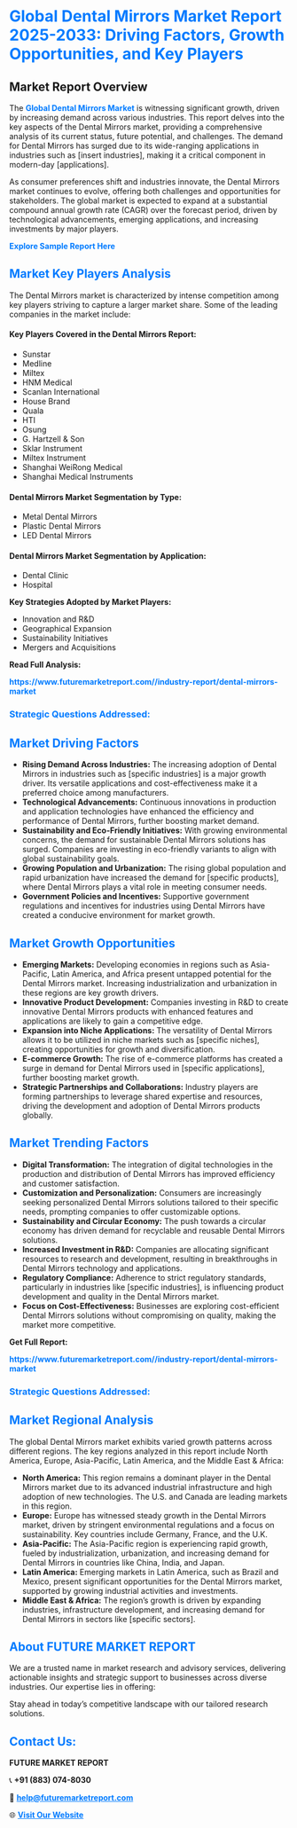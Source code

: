 <h1 style="color: #007BFF;">Global Dental Mirrors Market Report 2025-2033: Driving Factors, Growth Opportunities, and Key Players</h1>

<section id="overview">
<h2>Market Report Overview</h2>
<p>The <a href="https://www.futuremarketreport.com//industry-report/dental-mirrors-market" style="color: #007BFF; text-decoration: none;"><strong>Global Dental Mirrors Market</strong></a> is witnessing significant growth, driven by increasing demand across various industries. This report delves into the key aspects of the Dental Mirrors market, providing a comprehensive analysis of its current status, future potential, and challenges. The demand for Dental Mirrors has surged due to its wide-ranging applications in industries such as [insert industries], making it a critical component in modern-day [applications].</p>
<p>As consumer preferences shift and industries innovate, the Dental Mirrors market continues to evolve, offering both challenges and opportunities for stakeholders. The global market is expected to expand at a substantial compound annual growth rate (CAGR) over the forecast period, driven by technological advancements, emerging applications, and increasing investments by major players.</p>
</section>

<section id="overview">
<p><a href="https://www.futuremarketreport.com//request-sample/reportId=89136" style="color: #007BFF; text-decoration: none;"><strong>Explore Sample Report Here</strong></a></p>
</section>

<section id="key-players">
<h2 style="color: #007BFF;">Market Key Players Analysis</h2>
<p>The Dental Mirrors market is characterized by intense competition among key players striving to capture a larger market share. Some of the leading companies in the market include:</p>
<h4>Key Players Covered in the Dental Mirrors Report:</h4>
<ul><li>Sunstar</li><li>Medline</li><li>Miltex</li><li>HNM Medical</li><li>Scanlan International</li><li>House Brand</li><li>Quala</li><li>HTI</li><li>Osung</li><li>G. Hartzell &amp; Son</li><li>Sklar Instrument</li><li>Miltex Instrument</li><li>Shanghai WeiRong Medical</li><li>Shanghai Medical Instruments</li></ul>
<h4>Dental Mirrors Market Segmentation by Type:</h4>
<ul><li>Metal Dental Mirrors</li><li>Plastic Dental Mirrors</li><li>LED Dental Mirrors</li></ul>

<h4>Dental Mirrors Market Segmentation by Application:</h4>
<ul><li>Dental Clinic</li><li>Hospital</li></ul>
<p><strong>Key Strategies Adopted by Market Players:</strong></p>
<ul>
<li>Innovation and R&D</li>
<li>Geographical Expansion</li>
<li>Sustainability Initiatives</li>
<li>Mergers and Acquisitions</li>
</ul>
</section>

<section>
<p><strong>Read Full Analysis: </strong></p><a href="https://www.futuremarketreport.com//industry-report/dental-mirrors-market" style="color: #007BFF; text-decoration: none;"><strong>https://www.futuremarketreport.com//industry-report/dental-mirrors-market</strong></a>
<h3 style="color: #007BFF;">Strategic Questions Addressed:</h3>
</section>

<section id="driving-factors">
<h2 style="color: #007BFF;">Market Driving Factors</h2>
<ul>
<li><strong>Rising Demand Across Industries:</strong> The increasing adoption of Dental Mirrors in industries such as [specific industries] is a major growth driver. Its versatile applications and cost-effectiveness make it a preferred choice among manufacturers.</li>
<li><strong>Technological Advancements:</strong> Continuous innovations in production and application technologies have enhanced the efficiency and performance of Dental Mirrors, further boosting market demand.</li>
<li><strong>Sustainability and Eco-Friendly Initiatives:</strong> With growing environmental concerns, the demand for sustainable Dental Mirrors solutions has surged. Companies are investing in eco-friendly variants to align with global sustainability goals.</li>
<li><strong>Growing Population and Urbanization:</strong> The rising global population and rapid urbanization have increased the demand for [specific products], where Dental Mirrors plays a vital role in meeting consumer needs.</li>
<li><strong>Government Policies and Incentives:</strong> Supportive government regulations and incentives for industries using Dental Mirrors have created a conducive environment for market growth.</li>
</ul>
</section>

<section id="growth-opportunities">
<h2 style="color: #007BFF;">Market Growth Opportunities</h2>
<ul>
<li><strong>Emerging Markets:</strong> Developing economies in regions such as Asia-Pacific, Latin America, and Africa present untapped potential for the Dental Mirrors market. Increasing industrialization and urbanization in these regions are key growth drivers.</li>
<li><strong>Innovative Product Development:</strong> Companies investing in R&D to create innovative Dental Mirrors products with enhanced features and applications are likely to gain a competitive edge.</li>
<li><strong>Expansion into Niche Applications:</strong> The versatility of Dental Mirrors allows it to be utilized in niche markets such as [specific niches], creating opportunities for growth and diversification.</li>
<li><strong>E-commerce Growth:</strong> The rise of e-commerce platforms has created a surge in demand for Dental Mirrors used in [specific applications], further boosting market growth.</li>
<li><strong>Strategic Partnerships and Collaborations:</strong> Industry players are forming partnerships to leverage shared expertise and resources, driving the development and adoption of Dental Mirrors products globally.</li>
</ul>
</section>

<section id="trending-factors">
<h2 style="color: #007BFF;">Market Trending Factors</h2>
<ul>
<li><strong>Digital Transformation:</strong> The integration of digital technologies in the production and distribution of Dental Mirrors has improved efficiency and customer satisfaction.</li>
<li><strong>Customization and Personalization:</strong> Consumers are increasingly seeking personalized Dental Mirrors solutions tailored to their specific needs, prompting companies to offer customizable options.</li>
<li><strong>Sustainability and Circular Economy:</strong> The push towards a circular economy has driven demand for recyclable and reusable Dental Mirrors solutions.</li>
<li><strong>Increased Investment in R&D:</strong> Companies are allocating significant resources to research and development, resulting in breakthroughs in Dental Mirrors technology and applications.</li>
<li><strong>Regulatory Compliance:</strong> Adherence to strict regulatory standards, particularly in industries like [specific industries], is influencing product development and quality in the Dental Mirrors market.</li>
<li><strong>Focus on Cost-Effectiveness:</strong> Businesses are exploring cost-efficient Dental Mirrors solutions without compromising on quality, making the market more competitive.</li>
</ul>
</section>

<section>
<p><strong>Get Full Report: </strong></p><a href="https://www.futuremarketreport.com//industry-report/dental-mirrors-market" style="color: #007BFF; text-decoration: none;"><strong>https://www.futuremarketreport.com//industry-report/dental-mirrors-market</strong></a>
<h3 style="color: #007BFF;">Strategic Questions Addressed:</h3>
</section>


<section id="regional-analysis">
<h2 style="color: #007BFF;">Market Regional Analysis</h2>
<p>The global Dental Mirrors market exhibits varied growth patterns across different regions. The key regions analyzed in this report include North America, Europe, Asia-Pacific, Latin America, and the Middle East & Africa:</p>
<ul>
<li><strong>North America:</strong> This region remains a dominant player in the Dental Mirrors market due to its advanced industrial infrastructure and high adoption of new technologies. The U.S. and Canada are leading markets in this region.</li>
<li><strong>Europe:</strong> Europe has witnessed steady growth in the Dental Mirrors market, driven by stringent environmental regulations and a focus on sustainability. Key countries include Germany, France, and the U.K.</li>
<li><strong>Asia-Pacific:</strong> The Asia-Pacific region is experiencing rapid growth, fueled by industrialization, urbanization, and increasing demand for Dental Mirrors in countries like China, India, and Japan.</li>
<li><strong>Latin America:</strong> Emerging markets in Latin America, such as Brazil and Mexico, present significant opportunities for the Dental Mirrors market, supported by growing industrial activities and investments.</li>
<li><strong>Middle East & Africa:</strong> The region’s growth is driven by expanding industries, infrastructure development, and increasing demand for Dental Mirrors in sectors like [specific sectors].</li>
</ul>
</section>

<footer>
<h2 style="color: #007BFF;">About FUTURE MARKET REPORT</h2>
<p>We are a trusted name in market research and advisory services, delivering actionable insights and strategic support to businesses across diverse industries. Our expertise lies in offering:</p>

<p>Stay ahead in today’s competitive landscape with our tailored research solutions.</p>

<h2 style="color: #007BFF;">Contact Us:</h2>
<p><strong>FUTURE MARKET REPORT</strong></p>
<p>📞 <strong>+91 (883) 074-8030</strong></p>
<p>📧 <strong><a href="mailto:help@futuremarketreport.com" style="color: #007BFF;">help@futuremarketreport.com</a></strong></p>
<p>🌐 <strong><a href="https://www.futuremarketreport.com/" style="color: #007BFF;">Visit Our Website</a></strong></p>
</footer>